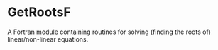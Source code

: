 # GetRootsF
A Fortran module containing routines for solving (finding the roots of) linear/non-linear equations.
